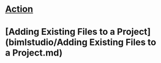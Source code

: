 # [Action](Action.md)
# [Adding Existing Files to a Project](bimlstudio/Adding Existing Files to a Project.md)